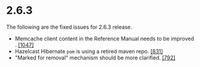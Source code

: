 

# 2.6.3

The following are the fixed issues for 2.6.3 release.

- Memcache client content in the Reference Manual needs to be improved . <a href="https://github.com/hazelcast/hazelcast/issues/848" target="_blank">[1047]</a>
- Hazelcast Hibernate `pom` is using a retired maven repo. <a href="https://github.com/hazelcast/hazelcast/issues/831" target="_blank">[831]</a>
- "Marked for removal" mechanism should be more clarified. <a href="https://github.com/hazelcast/hazelcast/issues/792" target="_blank">[792]</a>

